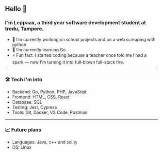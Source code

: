 ## Hello 👋 
### I'm Leppaax, a third year software development student at tredu, Tampere.

- 🔭 I’m currently working on school projects and on a web screaping with python.
- 🌱 I’m currently learning Go.
- ⚡ Fun fact: I started coding because a teacher once told me I had a spark — now I'm turning it into full-blown full-stack fire.

-----

### 🛠️ Tech I'm into
- Backend: Go, Python, PHP, JavaSript
- Frontend: HTML, CSS, React
- Database: SQL
- Testing: Jest, Cypress
- Tools: Git, Docker, VS Code, Postman

-----

### 📈 Future plans
- Languages: Java, c++ and solity
- OS: Linux

<!--
**Leppaax/Leppaax** is a ✨ _special_ ✨ repository because its `README.md` (this file) appears on your GitHub profile.

Here are some ideas to get you started:

- 🔭 I’m currently working on ...
- 🌱 I’m currently learning ...
- 👯 I’m looking to collaborate on ...
- 🤔 I’m looking for help with ...
- 💬 Ask me about ...
- 📫 How to reach me: ...
- 😄 Pronouns: ...
- ⚡ Fun fact: ...
-->
